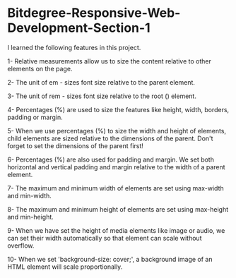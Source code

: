 # Bitdegree-Responsive-Web-Development-Section-1

I learned the following features in this project.

  1-  Relative measurements allow us to size the content relative to other elements on the page.
	
  2-  The unit of em - sizes font size relative to the parent element.
	
  3- The unit of rem - sizes font size relative to the root (<html>) element.
	
  4-  Percentages (%) are used to size the features like height, width, borders, padding or margin.
	
  5-  When we use percentages (%) to size the width and height of elements, child elements are sized relative to the dimensions of the parent. Don't forget to set the dimensions of the parent first!
	
  6-  Percentages (%) are also used for padding and margin. We set both horizontal and vertical padding and margin relative to the width of a parent element.
	
  7-  The maximum and minimum width of elements are set using max-width and min-width.
	
  8-  The maximum and minimum height of elements are set using max-height and min-height.
	
  9-  When we have set the height of media elements like image or audio, we can set their width automatically so that element can scale without overflow. 
	
 10-  When we set 'background-size: cover;', a background image of an HTML element will scale proportionally.

	
